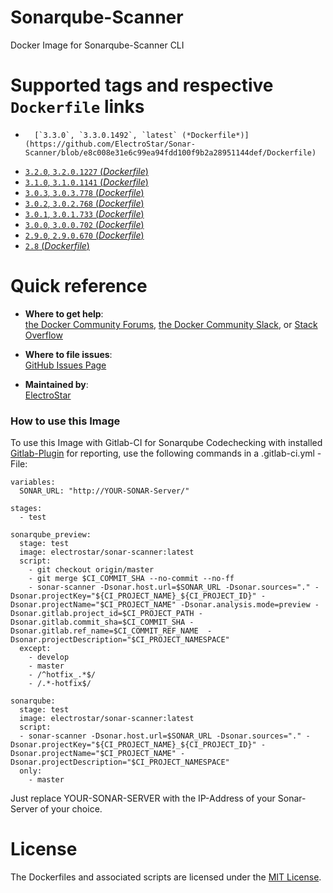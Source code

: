 # Sonarqube-Scanner
Docker Image for Sonarqube-Scanner CLI

# Supported tags and respective `Dockerfile` links

-       [`3.3.0`, `3.3.0.1492`, `latest` (*Dockerfile*)](https://github.com/ElectroStar/Sonar-Scanner/blob/e8c008e31e6c99ea94fdd100f9b2a28951144def/Dockerfile)
-	[`3.2.0`, `3.2.0.1227` (*Dockerfile*)](https://github.com/ElectroStar/Sonar-Scanner/blob/100820802d091ac3d8bed4cff9c63bdcddbba516/Dockerfile)
-	[`3.1.0`, `3.1.0.1141` (*Dockerfile*)](https://github.com/ElectroStar/Sonar-Scanner/blob/41e32ad2a0a7cae298fd795b3dd365a5aee37cb5/Dockerfile)
-	[`3.0.3`, `3.0.3.778` (*Dockerfile*)](https://github.com/ElectroStar/Sonar-Scanner/blob/4200455bdb40a128ec0a841bcf8fbfb6ead2e498/Dockerfile)
-	[`3.0.2`, `3.0.2.768` (*Dockerfile*)](https://github.com/ElectroStar/Sonar-Scanner/blob/da9f881a95aeaf7b5a3bb34b9e3756eaf8599a17/Dockerfile)
-	[`3.0.1`, `3.0.1.733` (*Dockerfile*)](https://github.com/ElectroStar/Sonar-Scanner/blob/2ca5796c91a6e6439cfd2deb461d960552f7a0db/Dockerfile)
-	[`3.0.0`, `3.0.0.702` (*Dockerfile*)](https://github.com/ElectroStar/Sonar-Scanner/blob/ed2886c7dd97348854065b93ab6b65a7715c00a4/Dockerfile)
-	[`2.9.0`, `2.9.0.670` (*Dockerfile*)](https://github.com/ElectroStar/Sonar-Scanner/blob/00f57d4103db35e21936ffc4c198c6be3265ce8d/Dockerfile)
-	[`2.8` (*Dockerfile*)](https://github.com/ElectroStar/Sonar-Scanner/blob/5b5913f732f1b6018f01f1b0f669068193689fe1/Dockerfile)

# Quick reference

-	**Where to get help**:  
  [the Docker Community Forums](https://forums.docker.com/), [the Docker Community Slack](https://blog.docker.com/2016/11/introducing-docker-community-directory-docker-community-slack/), or [Stack Overflow](https://stackoverflow.com/search?tab=newest&q=docker)

-	**Where to file issues**:  
	[GitHub Issues Page](https://github.com/ElectroStar/Sonar-Scanner/issues)

-	**Maintained by**:  
	[ElectroStar](https://github.com/ElectroStar)

### How to use this Image

To use this Image with Gitlab-CI for Sonarqube Codechecking with installed [Gitlab-Plugin](https://gitlab.talanlabs.com/gabriel-allaigre/sonar-gitlab-plugin) for reporting, use the following commands in a .gitlab-ci.yml - File:


```
variables:
  SONAR_URL: "http://YOUR-SONAR-Server/"
  
stages:
  - test

sonarqube_preview:
  stage: test
  image: electrostar/sonar-scanner:latest
  script:
    - git checkout origin/master
    - git merge $CI_COMMIT_SHA --no-commit --no-ff
    - sonar-scanner -Dsonar.host.url=$SONAR_URL -Dsonar.sources="." -Dsonar.projectKey="${CI_PROJECT_NAME}_${CI_PROJECT_ID}" -Dsonar.projectName="$CI_PROJECT_NAME" -Dsonar.analysis.mode=preview -Dsonar.gitlab.project_id=$CI_PROJECT_PATH -Dsonar.gitlab.commit_sha=$CI_COMMIT_SHA -Dsonar.gitlab.ref_name=$CI_COMMIT_REF_NAME  -Dsonar.projectDescription="$CI_PROJECT_NAMESPACE"
  except:
    - develop
    - master
    - /^hotfix_.*$/
    - /.*-hotfix$/

sonarqube:
  stage: test
  image: electrostar/sonar-scanner:latest
  script:
  - sonar-scanner -Dsonar.host.url=$SONAR_URL -Dsonar.sources="." -Dsonar.projectKey="${CI_PROJECT_NAME}_${CI_PROJECT_ID}" -Dsonar.projectName="$CI_PROJECT_NAME" -Dsonar.projectDescription="$CI_PROJECT_NAMESPACE"
  only:
    - master
```
Just replace YOUR-SONAR-SERVER with the IP-Address of your Sonar-Server of your choice.

# License

The Dockerfiles and associated scripts are licensed under the [MIT License](https://github.com/ElectroStar/Sonar-Scanner/blob/master/LICENSE).
